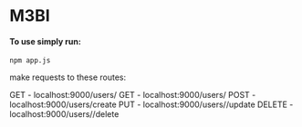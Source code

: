 # M3BI

#### To use simply run:
`npm app.js`

make requests to these routes:

GET - localhost:9000/users/
GET - localhost:9000/users/<insert _id here>
POST - localhost:9000/users/create
PUT - localhost:9000/users/<insert _id here>/update
DELETE - localhost:9000/users/<insert _id here>/delete
